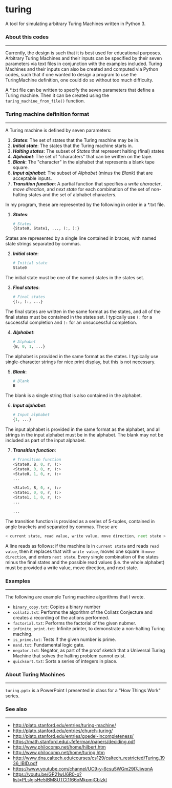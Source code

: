 # turing
A tool for simulating arbitrary Turing Machines written in Python 3.

### About this codes
---
Currently, the design is such that it is best used for educational
purposes. Arbitrary Turing Machines and their inputs can be specified
by their seven parameters via text files in conjunction with the
examples included. Turing Machines and their inputs can also be
created and computed via Python codes, such that if one wanted to
design a program to use the TuringMachine definition, one could do so
without too much difficulty.

A \*.txt file can be written to specify the seven parameters that
define a Turing machine. Then it can be created using the
```turing_machine_from_file()``` function.

### Turing machine definition format
---
A Turing machine is defined by seven parameters:

1. _**States**_: The set of states that the Turing machine may be in.
2. _**Initial state**_: The states that the Turing machine starts in.
3. _**Halting states**_: The subset of _States_ that represent halting
(final) states
4. _**Alphabet**_: The set of "characters" that can be written on the
tape.
5. _**Blank**_: The "character" in the alphabet that represents a
blank tape square.
6. _**Input alphabet**_: The subset of _Alphabet_ (minus the _Blank_)
that are acceptable inputs.
7. _**Transition function**_: A partial function that specifies a
_write character_, _move direction_, and _next state_ for each
combination of the set of non-halting states and the set of
alphabet characters.

In my program, these are represented by the following in order in a
\*.txt file.

1. _**States**_:

   ```python
   # States
   {State0, State1, ..., (:, ):}
   ```
States are represented by a single line contained in braces, with
named state strings separated by commas.

2. _**Initial state**_:

   ```python
   # Initial state
   State0
   ```
The initial state must be one of the named states in the states set.

3. _**Final states**_:

   ```python
   # Final states
   {(:, ):, ...}
   ```
The final states are written in the same format as the states, and all
of the final states must be contained in the states set. I typically
use ```(:``` for a successful completion and ```):``` for an
unsuccessful completion.

4. _**Alphabet**_:

   ```python
   # Alphabet
   {B, 0, 1, ...}
   ```
The alphabet is provided in the same format as the states. I typically
use single-character strings for nice print display, but this is not
necessary.

5. _**Blank**_: 

   ```python
   # Blank
   B
   ```
The blank is a single string that is also contained in the alphabet.

6. _**Input alphabet**_: 

   ```python
   # Input alphabet
   {1, ...}
   ```
The input alphabet is provided in the same format as the alphabet, and
all strings in the input alphabet must be in the alphabet. The blank
may not be included as part of the input alphabet.

7. _**Transition function**_: 

   ```python
   # Transition function
   <State0, B, 0, r, ):>
   <State0, 0, 0, r, ):>
   <State0, 1, 0, r, ):>
   ...

   <State1, B, 0, r, ):>
   <State1, 0, 0, r, ):>
   <State1, 1, 0, r, ):>
   ...

   ...
   ```
The transition function is provided as a series of 5-tuples, contained
in angle brackets and separated by commas. These are

   ```python
   < current state, read value, write value, move direction, next state >
   ```
A line reads as follows: if the machine is in ```current state``` and
reads ```read value```, then it replaces that with ```write value```,
moves one square in ```move direction```, and enters ```next
   state```. Every single combination of the states minus the final states and
the possible read values (i.e. the whole alphabet) must be provided
a write value, move direction, and next state.

### Examples
---
The following are example Turing machine algorithms that I wrote.

* ```binary_copy.txt```: Copies a binary number
* ```collatz.txt```: Performs the algorithm of the Collatz Conjecture
and creates a recording of the actions performed. 
* ```factorial.txt```: Performs the factorial of the given nubmer.
* ```infinite_print.txt```: Infinite printer, to demonstrate a
non-halting Turing maching.
* ```is_prime.txt```: Tests if the given number is prime.
* ```nand.txt```: Fundamental logic gate.
* ```negator.txt```: Negator, as part of the proof sketch that a
Universal Turing Machine that solves the halting problem cannot exist.
* ```quicksort.txt```: Sorts a series of integers in place.

### About Turing Machines
---
```turing.pptx``` is a PowerPoint I presented in class for a
"How Things Work" series.

### See also
---
* http://plato.stanford.edu/entries/turing-machine/
* http://plato.stanford.edu/entries/church-turing/
* http://plato.stanford.edu/entries/goedel-incompleteness/
* https://math.stanford.edu/~feferman/papers/deciding.pdf
* http://www.philocomp.net/home/hilbert.htm
* http://www.philocomp.net/home/turing.htm
* http://www.dna.caltech.edu/courses/cs129/caltech_restricted/Turing_1936_IBID.pdf
* https://www.youtube.com/channel/UC9-y-6csu5WGm29I7JiwpnA
* https://youtu.be/GP21wU6R0-o?list=PLslgisHe5tBM8UTCt1f66oMkpmjCblzkt
